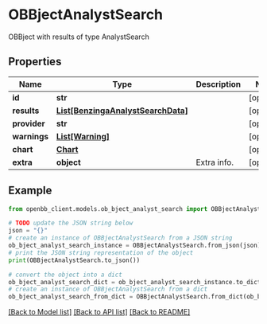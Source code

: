 # OBBjectAnalystSearch

OBBject with results of type AnalystSearch

## Properties

Name | Type | Description | Notes
------------ | ------------- | ------------- | -------------
**id** | **str** |  | [optional] 
**results** | [**List[BenzingaAnalystSearchData]**](BenzingaAnalystSearchData.md) |  | [optional] 
**provider** | **str** |  | [optional] 
**warnings** | [**List[Warning]**](Warning.md) |  | [optional] 
**chart** | [**Chart**](Chart.md) |  | [optional] 
**extra** | **object** | Extra info. | [optional] 

## Example

```python
from openbb_client.models.ob_bject_analyst_search import OBBjectAnalystSearch

# TODO update the JSON string below
json = "{}"
# create an instance of OBBjectAnalystSearch from a JSON string
ob_bject_analyst_search_instance = OBBjectAnalystSearch.from_json(json)
# print the JSON string representation of the object
print(OBBjectAnalystSearch.to_json())

# convert the object into a dict
ob_bject_analyst_search_dict = ob_bject_analyst_search_instance.to_dict()
# create an instance of OBBjectAnalystSearch from a dict
ob_bject_analyst_search_from_dict = OBBjectAnalystSearch.from_dict(ob_bject_analyst_search_dict)
```
[[Back to Model list]](../README.md#documentation-for-models) [[Back to API list]](../README.md#documentation-for-api-endpoints) [[Back to README]](../README.md)


